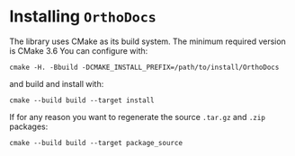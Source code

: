 # Installing `OrthoDocs`

The library uses CMake as its build system. The minimum required version is
CMake 3.6
You can configure with:
```
cmake -H. -Bbuild -DCMAKE_INSTALL_PREFIX=/path/to/install/OrthoDocs
```
and build and install with:
```
cmake --build build --target install
```

If for any reason you want to regenerate the source `.tar.gz` and `.zip` packages:
```
cmake --build build --target package_source
```
